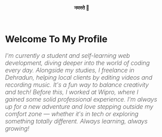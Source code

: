 <h3 align="center">नमस्ते 🌹</h3>

<br>

<h2 style="Font-size:30px; font-weight:700;"> Welcome To My  Profile</h2>

<p style="Font-style:italic; font-size:20px;font-weight:200;">I'm currently a student and self-learning web development, diving deeper into the world of coding every day. Alongside my studies, I freelance in Dehradun, helping local clients by editing videos and recording music. It's a fun way to balance creativity and tech! Before this, I worked at Wipro, where I gained some solid professional experience. I’m always up for a new adventure and love stepping outside my comfort zone — whether it's in tech or exploring something totally different. Always learning, always growing!</p>
<br>
